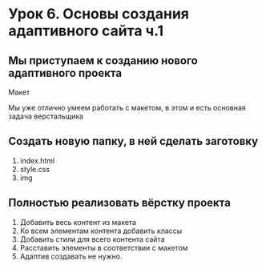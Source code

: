 # Урок 6. Основы создания адаптивного сайта ч.1
## Мы приступаем к созданию нового адаптивного проекта
Макет

Мы уже отлично умеем работать с макетом, в этом и есть основная задача верстальщика
## Создать новую папку, в ней сделать заготовку

 1.   index.html
 2.   style.css
 3.   img

## Полностью реализовать вёрстку проекта

 1.   Добавить весь контент из макета
 2.   Ко всем элементам контента добавить классы
 3.   Добавить стили для всего контента сайта
 4.   Расставить элементы в соответствии с макетом
 5.   Адаптив создавать не нужно.


